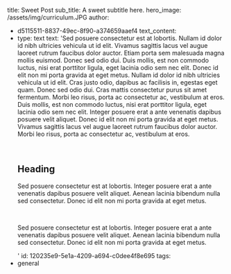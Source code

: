 title: Sweet Post
sub_title: A sweet subtitle here.
hero_image: /assets/img/curriculum.JPG
author:
  - d5115511-8837-49ec-8f90-a374659aaef4
text_content:
  - 
    type: text
    text: 'Sed posuere consectetur est at lobortis. Nullam id dolor id nibh ultricies vehicula ut id elit. Vivamus sagittis lacus vel augue laoreet rutrum faucibus dolor auctor. Etiam porta sem malesuada magna mollis euismod. Donec sed odio dui.  Duis mollis, est non commodo luctus, nisi erat porttitor ligula, eget lacinia odio sem nec elit. Donec id elit non mi porta gravida at eget metus. Nullam id dolor id nibh ultricies vehicula ut id elit. Cras justo odio, dapibus ac facilisis in, egestas eget quam. Donec sed odio dui. Cras mattis consectetur purus sit amet fermentum.  Morbi leo risus, porta ac consectetur ac, vestibulum at eros. Duis mollis, est non commodo luctus, nisi erat porttitor ligula, eget lacinia odio sem nec elit. Integer posuere erat a ante venenatis dapibus posuere velit aliquet. Donec id elit non mi porta gravida at eget metus. Vivamus sagittis lacus vel augue laoreet rutrum faucibus dolor auctor. Morbi leo risus, porta ac consectetur ac, vestibulum at eros.<p><br></p><h2>Heading</h2><p>Sed posuere consectetur est at lobortis. Integer posuere erat a ante venenatis dapibus posuere velit aliquet. Aenean lacinia bibendum nulla sed consectetur. Donec id elit non mi porta gravida at eget metus.<br></p><p><br></p><p>Sed posuere consectetur est at lobortis. Integer posuere erat a ante venenatis dapibus posuere velit aliquet. Aenean lacinia bibendum nulla sed consectetur. Donec id elit non mi porta gravida at eget metus.<br></p>'
id: 120235e9-5e1a-4209-a694-c0dee4f8e695
tags:
  - general
